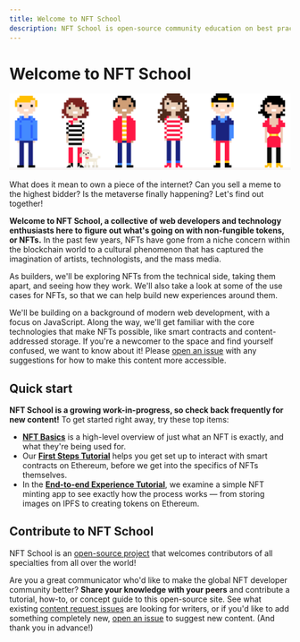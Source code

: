 ```yaml
---
title: Welcome to NFT School
description: NFT School is open-source community education on best practices and how-tos for developers in the non-fungible token space.
---
```

 # Welcome to NFT School

![Illustration of people engaged in creative endeavors.](./images/welcome/welcome-to-nft-school.svg)

What does it mean to own a piece of the internet? Can you sell a meme to the highest bidder? Is the metaverse finally happening? Let's find out together!

**Welcome to NFT School, a collective of web developers and technology enthusiasts here to figure out what's going on with non-fungible tokens, or NFTs.** In the past few years, NFTs have gone from a niche concern within the blockchain world to a cultural phenomenon that has captured the imagination of artists, technologists, and the mass media.

As builders, we'll be exploring NFTs from the technical side, taking them apart, and seeing how they work. We'll also take a look at some of the use cases for NFTs, so that we can help build new experiences around them.

We'll be building on a background of modern web development, with a focus on JavaScript. Along the way, we'll get familiar with the core technologies that make NFTs possible, like smart contracts and content-addressed storage. If you're a newcomer to the space and find yourself confused, we want to know about it! Please [open an issue](https://github.com/protocol/nft-website/issues/new?assignees=&labels=need%2Ftriage&template=open-an-issue.md&title=%5BCLARIFICATION+NEEDED%5D+%28add+your+title+here%21%29) with any suggestions for how to make this content more accessible.

 ## Quick start

**NFT School is a growing work-in-progress, so check back frequently for new content!** To get started right away, try these top items:

- [**NFT Basics**](./concepts/non-fungible-tokens.md) is a high-level overview of just what an NFT is exactly, and what they're being used for.
- Our [**First Steps Tutorial**](./tutorial/first-steps.md) helps you get set up to interact with smart contracts on Ethereum, before we get into the specifics of NFTs themselves.
- In the [**End-to-end Experience Tutorial**](./tutorial/end-to-end-experience.md), we examine a simple NFT minting app to see exactly how the process works — from storing images on IPFS to creating tokens on Ethereum.

 ## Contribute to NFT School

 NFT School is an [open-source project](https://github.com/protocol/nft-website/) that welcomes contributors of all specialties from all over the world!

 Are you a great communicator who'd like to make the global NFT developer community better? **Share your knowledge with your peers** and contribute a tutorial, how-to, or concept guide to this open-source site. See what existing [content request issues](https://github.com/protocol/nft-website/issues?q=is%3Aissue+is%3Aopen+label%3Atopic%2Fdesign-content) are looking for writers, or if you'd like to add something completely new, [open an issue](https://github.com/protocol/nft-website/issues/new?assignees=&labels=need%2Ftriage&template=content-or-feature-suggestion.md&title=%5BCONTENT+REQUEST%5D+%28add+your+title+here%21%29) to suggest new content. (And thank you in advance!)
